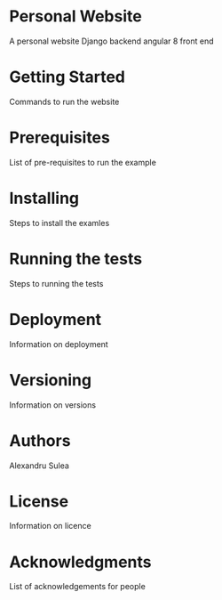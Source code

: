 # Personal Website
A personal website
Django backend
angular 8 front end

# Getting Started

Commands to run the website

# Prerequisites

List of pre-requisites to run the example

# Installing

Steps to install the examles

# Running the tests

Steps to running the tests

# Deployment

Information on deployment

# Versioning

Information on versions

# Authors

Alexandru Sulea

# License

Information on licence

# Acknowledgments

List of acknowledgements for people


